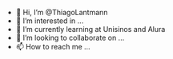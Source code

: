 - 👋 Hi, I’m @ThiagoLantmann
- 👀 I’m interested in ...
- 🌱 I’m currently learning at Unisinos and Alura
- 💞️ I’m looking to collaborate on ...
- 📫 How to reach me ...

<!---
ThiagoLantmann/ThiagoLantmann is a ✨ special ✨ repository because its `README.md` (this file) appears on your GitHub profile.
You can click the Preview link to take a look at your changes.
--->
